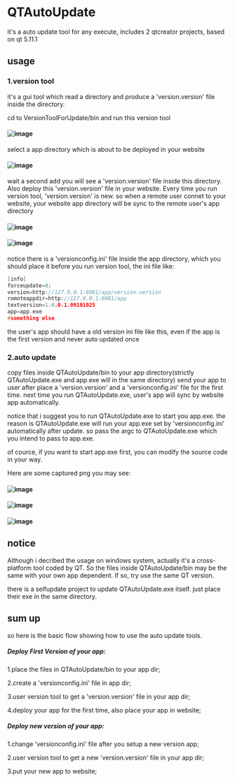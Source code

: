 # QTAutoUpdate
it's a auto update tool for any execute, includes 2 qtcreator projects, based on qt 5.11.1

## usage
### 1.version tool
it's a gui tool which read a directory and produce a 'version.version' file inside the directory.

cd to VersionToolForUpdate/bin and run this version tool
#### ![image](./usage/versiontool1.png)

select a app directory which is about to be deployed in your website
#### ![image](./usage/versiontool2.png)

wait a second add you will see a 'version.version' file inside this directory.
Also deploy this 'version.version' file in your website.
Every time you run version tool, 'version.version' is new. 
so when a remote user connet to your website, your website
app directory will be sync to the remote user's app directory
#### ![image](./usage/versiontool3.png)
#### ![image](./usage/versiontool4.png)

notice there is a 'versionconfig.ini' file inside the app directory, which you should place it before you run version tool, the ini file like:
```cpp
[info]
forceupdate=0;
version=http://127.0.0.1:8081/app/version.version
romoteappdir=http://127.0.0.1:8081/app
textversion=1.0.0.1.09101025
app=app.exe
#something else
```
the user's app should have a old version ini file like this, even if the app is the first version and never auto updated once
### 2.auto update
copy files inside QTAutoUpdate/bin to your app directory(strictly QTAutoUpdate.exe and app.exe will in the same directory)
send your app to user after place a 'version.version' and a 'versionconfig.ini' file for the first time.
next time you run QTAutoUpdate.exe, user's app will sync by website app automatically.

notice that i suggest you to run QTAutoUpdate.exe to start you app.exe. the reason is QTAutoUpdate.exe will run your app.exe set by 'versionconfig.ini' automatically 
after update. so pass the argc to QTAutoUpdate.exe which you intend to pass to app.exe.

of cource, if you want to start app.exe first, you can modify the source code in your way.

Here are some captured png you may see:
#### ![image](./usage/autoupdate1.png)
#### ![image](./usage/autoupdate2.png)
#### ![image](./usage/autoupdate3.png)

## notice
Although i decribed the usage on windows system, actually it's a cross-platform tool coded by QT.
So the files inside QTAutoUpdate/bin may be the same with your own app dependent. If so,
try use the same QT version.

there is a selfupdate project to update QTAutoUpdate.exe itself. just place their exe in the same directory.

## sum up
so here is the basic flow showing how to use the auto update tools.

##### Deploy First Version of your app:

1.place the files in QTAutoUpdate/bin to your app dir;

2.create a 'versionconfig.ini' file in app dir;

3.user version tool to get a 'version.version' file in your app dir;

4.deploy your app for the first time, also place your app in website;

##### Deploy new version of your app:

1.change 'versionconfig.ini' file after you setup a new version app;

2.user version tool to get a new 'version.version' file in your app dir;

3.put your new app to website;


